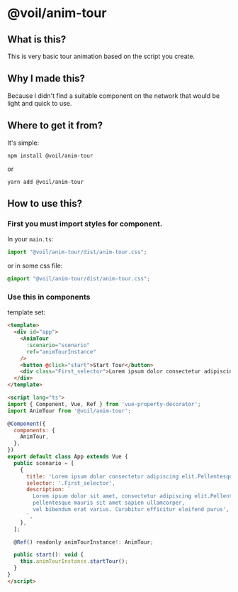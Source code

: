 # @voil/anim-tour
## What is this?

This is very basic tour animation based on the script you create.

## Why I made this?

Because I didn't find a suitable component on the network that would be light and quick to use.

## Where to get it from?

It's simple:

```
npm install @voil/anim-tour
```

or

```
yarn add @voil/anim-tour
```

## How to use this?

### First you must import styles for component.

In your `main.ts`:

```ts
import "@voil/anim-tour/dist/anim-tour.css";
```

or in some css file:

```css
@import "@voil/anim-tour/dist/anim-tour.css";
```

### Use this in components
template set:

```html
<template>
  <div id="app">
    <AnimTour
      :scenario="scenario"
      ref="animTourInstance"
    />
    <button @click="start">Start Tour</button>
    <div class="First_selector">Lorem ipsum dolor consectetur adipiscing elit.Pellentesque</div>
  </div>
</template>

<script lang="ts">
import { Component, Vue, Ref } from 'vue-property-decorator';
import AnimTour from '@voil/anim-tour';

@Component({
  components: {
    AnimTour,
  },
})
export default class App extends Vue {
  public scenario = [
    {
      title: 'Lorem ipsum dolor consectetur adipiscing elit.Pellentesque',
      selector: '.First_selector',
      description: `
        Lorem ipsum dolor sit amet, consectetur adipiscing elit.Pellentesque
        pellentesque mauris sit amet sapien ullamcorper,
        vel bibendum erat varius. Curabitur efficitur eleifend purus',
      `,
    },
  ];

  @Ref() readonly animTourInstance!: AnimTour;

  public start(): void {
    this.animTourInstance.startTour();
  }
}
</script>
```